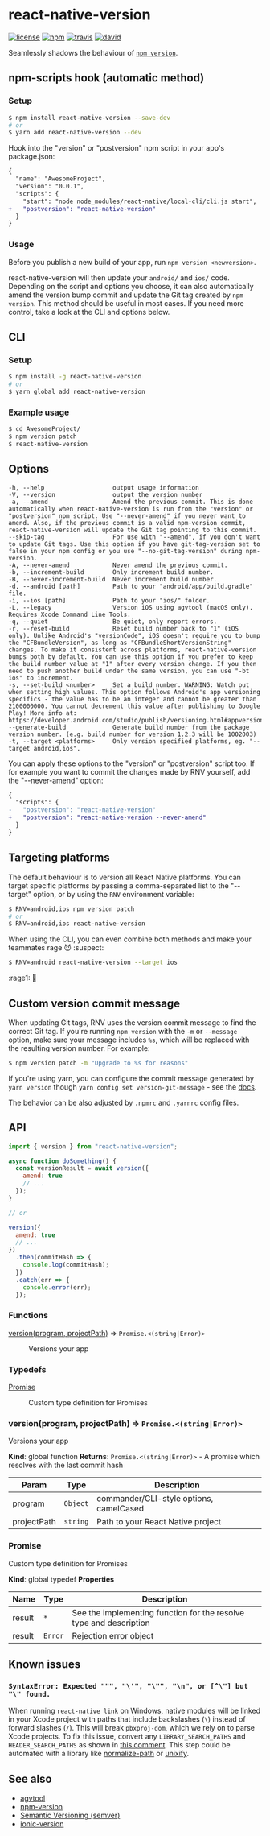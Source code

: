 # react-native-version

[![license](https://badgen.net/github/license/stovmascript/react-native-version)](https://github.com/stovmascript/react-native-version/blob/master/LICENSE)
[![npm](https://badgen.net/npm/v/react-native-version)](https://www.npmjs.com/package/react-native-version)
[![travis](https://badgen.net/travis/stovmascript/react-native-version)](https://travis-ci.org/stovmascript/react-native-version)
[![david](https://badgen.net/david/dep/stovmascript/react-native-version)](https://github.com/stovmascript/react-native-version/network/dependencies)

Seamlessly shadows the behaviour of [`npm version`](https://docs.npmjs.com/cli/version).

## npm-scripts hook (automatic method)

### Setup

```bash
$ npm install react-native-version --save-dev
# or
$ yarn add react-native-version --dev
```

Hook into the "version" or "postversion" npm script in your app's package.json:

```diff
{
  "name": "AwesomeProject",
  "version": "0.0.1",
  "scripts": {
    "start": "node node_modules/react-native/local-cli/cli.js start",
+   "postversion": "react-native-version"
  }
}
```

### Usage

Before you publish a new build of your app, run `npm version <newversion>`.

react-native-version will then update your `android/` and `ios/` code. Depending on the script and options you choose, it can also automatically amend the version bump commit and update the Git tag created by `npm version`. This method should be useful in most cases. If you need more control, take a look at the CLI and options below.

## CLI

### Setup

```bash
$ npm install -g react-native-version
# or
$ yarn global add react-native-version
```

### Example usage

```bash
$ cd AwesomeProject/
$ npm version patch
$ react-native-version
```

## Options

<!-- START cli -->

    -h, --help                   output usage information
    -V, --version                output the version number
    -a, --amend                  Amend the previous commit. This is done automatically when react-native-version is run from the "version" or "postversion" npm script. Use "--never-amend" if you never want to amend. Also, if the previous commit is a valid npm-version commit, react-native-version will update the Git tag pointing to this commit.
    --skip-tag                   For use with "--amend", if you don't want to update Git tags. Use this option if you have git-tag-version set to false in your npm config or you use "--no-git-tag-version" during npm-version.
    -A, --never-amend            Never amend the previous commit.
    -b, --increment-build        Only increment build number.
    -B, --never-increment-build  Never increment build number.
    -d, --android [path]         Path to your "android/app/build.gradle" file.
    -i, --ios [path]             Path to your "ios/" folder.
    -L, --legacy                 Version iOS using agvtool (macOS only). Requires Xcode Command Line Tools.
    -q, --quiet                  Be quiet, only report errors.
    -r, --reset-build            Reset build number back to "1" (iOS only). Unlike Android's "versionCode", iOS doesn't require you to bump the "CFBundleVersion", as long as "CFBundleShortVersionString" changes. To make it consistent across platforms, react-native-version bumps both by default. You can use this option if you prefer to keep the build number value at "1" after every version change. If you then need to push another build under the same version, you can use "-bt ios" to increment.
    -s, --set-build <number>     Set a build number. WARNING: Watch out when setting high values. This option follows Android's app versioning specifics - the value has to be an integer and cannot be greater than 2100000000. You cannot decrement this value after publishing to Google Play! More info at: https://developer.android.com/studio/publish/versioning.html#appversioning
    --generate-build             Generate build number from the package version number. (e.g. build number for version 1.2.3 will be 1002003)
    -t, --target <platforms>     Only version specified platforms, eg. "--target android,ios".

<!-- END cli -->

You can apply these options to the "version" or "postversion" script too. If for example you want to commit the changes made by RNV yourself, add the "--never-amend" option:

```diff
{
  "scripts": {
-   "postversion": "react-native-version"
+   "postversion": "react-native-version --never-amend"
  }
}
```

## Targeting platforms

The default behaviour is to version all React Native platforms. You can target specific platforms by passing a comma-separated list to the "--target" option, or by using the `RNV` environment variable:

```bash
$ RNV=android,ios npm version patch
# or
$ RNV=android,ios react-native-version
```

When using the CLI, you can even combine both methods and make your teammates rage :smiling_imp: :suspect:

```bash
$ RNV=android react-native-version --target ios
```

:rage1: :speak_no_evil:

## Custom version commit message

When updating Git tags, RNV uses the version commit message to find the correct Git tag. If you're running `npm version` with the `-m` or `--message` option, make sure your message includes `%s`, which will be replaced with the resulting version number. For example:

```bash
$ npm version patch -m "Upgrade to %s for reasons"
```

If you're using yarn, you can configure the commit message generated by `yarn version` though `yarn config set version-git-message` - see the [docs](https://yarnpkg.com/lang/en/docs/cli/version/#toc-git-tags).

The behavior can be also adjusted by `.npmrc` and `.yarnrc` config files.

## API

```javascript
import { version } from "react-native-version";

async function doSomething() {
  const versionResult = await version({
    amend: true
    // ...
  });
}

// or

version({
  amend: true
  // ...
})
  .then(commitHash => {
    console.log(commitHash);
  })
  .catch(err => {
    console.error(err);
  });
```

<!-- START api -->

### Functions

<dl>
<dt><a href="#version">version(program, projectPath)</a> ⇒ <code>Promise.&lt;(string|Error)&gt;</code></dt>
<dd><p>Versions your app</p>
</dd>
</dl>

### Typedefs

<dl>
<dt><a href="#Promise">Promise</a></dt>
<dd><p>Custom type definition for Promises</p>
</dd>
</dl>

<a name="version"></a>

### version(program, projectPath) ⇒ <code>Promise.&lt;(string\|Error)&gt;</code>

Versions your app

**Kind**: global function
**Returns**: <code>Promise.&lt;(string\|Error)&gt;</code> - A promise which resolves with the last commit hash

| Param       | Type                | Description                             |
| ----------- | ------------------- | --------------------------------------- |
| program     | <code>Object</code> | commander/CLI-style options, camelCased |
| projectPath | <code>string</code> | Path to your React Native project       |

<a name="Promise"></a>

### Promise

Custom type definition for Promises

**Kind**: global typedef
**Properties**

| Name   | Type               | Description                                                        |
| ------ | ------------------ | ------------------------------------------------------------------ |
| result | <code>\*</code>    | See the implementing function for the resolve type and description |
| result | <code>Error</code> | Rejection error object                                             |

<!-- END api -->

## Known issues

### `SyntaxError: Expected """, "\'", "\"", "\n", or [^\"] but "\" found.`

When running `react-native link` on Windows, native modules will be linked in your Xcode project with paths that include backslashes (`\`) instead of forward slashes (`/`). This will break `pbxproj-dom`, which we rely on to parse Xcode projects. To fix this issue, convert any `LIBRARY_SEARCH_PATHS` and `HEADER_SEARCH_PATHS` as shown in [this comment](https://github.com/stovmascript/react-native-version/issues/52#issuecomment-393343784). This step could be automated with a library like [normalize-path](https://www.npmjs.com/package/normalize-path) or [unixify](https://www.npmjs.com/package/unixify).

## See also

- [agvtool](https://developer.apple.com/library/content/qa/qa1827/_index.html)
- [npm-version](https://docs.npmjs.com/cli/version)
- [Semantic Versioning (semver)](http://semver.org/)
- [ionic-version](https://github.com/stovmascript/ionic-version)
